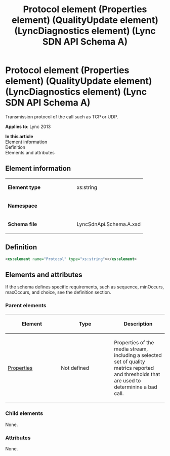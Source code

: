 ﻿---
title: Protocol element (Properties element) (QualityUpdate element) (LyncDiagnostics element) (Lync SDN API Schema A)
TOCTitle: Protocol element (Properties element) (QualityUpdate element) (LyncDiagnostics element)
ms:assetid: 2fc8009f-ed3d-5ffc-dd3f-039ade5a283d
ms:mtpsurl: https://msdn.microsoft.com/en-us/library/Dn439274(v=office.15)
ms:contentKeyID: 57261010
ms.date: 07/24/2014
mtps_version: v=office.15
dev_langs:
- xml
---

# Protocol element (Properties element) (QualityUpdate element) (LyncDiagnostics element) (Lync SDN API Schema A)

Transmission protocol of the call such as TCP or UDP.


**Applies to**: Lync 2013

**In this article**  
Element information  
Definition  
Elements and attributes  

## Element information

<table>
<colgroup>
<col style="width: 50%" />
<col style="width: 50%" />
</colgroup>
<tbody>
<tr class="odd">
<td><p><strong>Element type</strong></p></td>
<td><p>xs:string</p></td>
</tr>
<tr class="even">
<td><p><strong>Namespace</strong></p></td>
<td><p></p></td>
</tr>
<tr class="odd">
<td><p><strong>Schema file</strong></p></td>
<td><p>LyncSdnApi.Schema.A.xsd</p></td>
</tr>
</tbody>
</table>


## Definition

``` xml
<xs:element name="Protocol" type="xs:string"></xs:element>
```

## Elements and attributes

If the schema defines specific requirements, such as sequence, minOccurs, maxOccurs, and choice, see the definition section.

### Parent elements

<table>
<colgroup>
<col style="width: 33%" />
<col style="width: 33%" />
<col style="width: 33%" />
</colgroup>
<thead>
<tr class="header">
<th><p>Element</p></th>
<th><p>Type</p></th>
<th><p>Description</p></th>
</tr>
</thead>
<tbody>
<tr class="odd">
<td><p><a href="properties-element-qualityupdate-element-lyncdiagnostics-element-lync-sdn-api-schema-a.md">Properties</a></p></td>
<td><p>Not defined</p></td>
<td><p>Properties of the media stream, including a selected set of quality metrics reported and thresholds that are used to determinine a bad call.</p></td>
</tr>
</tbody>
</table>


### Child elements

None.

### Attributes

None.


